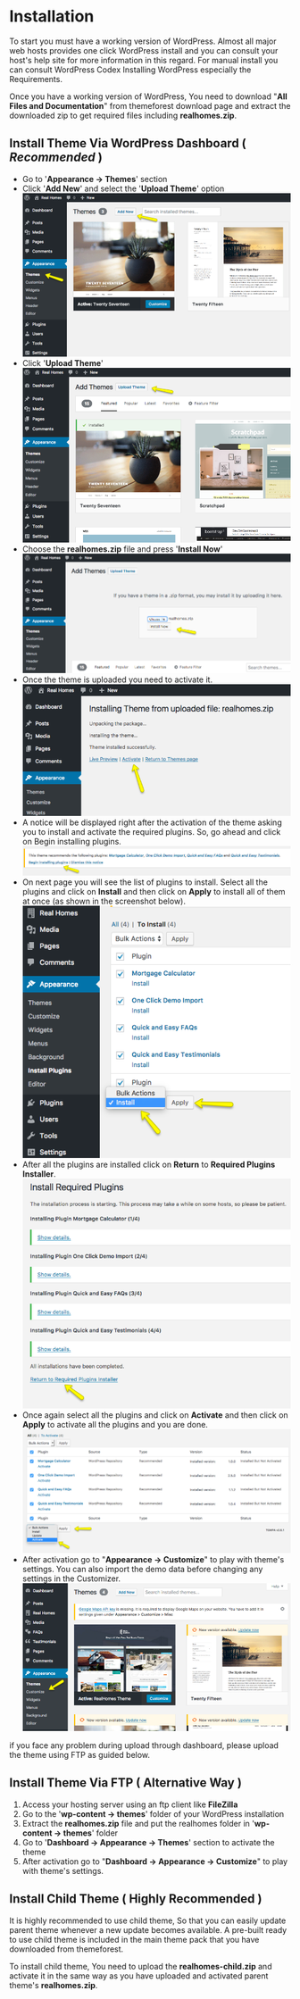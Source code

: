 # Installation

To start you must have a working version of WordPress. Almost all major web hosts provides one click WordPress install and you can consult your host's help site for more information in this regard. For manual install you can consult WordPress Codex Installing WordPress especially the Requirements.

Once you have a working version of WordPress, You need to download "**All Files and Documentation**" from themeforest download page and extract the downloaded zip to get required files including **realhomes.zip**.

## Install Theme Via WordPress Dashboard ( _Recommended_ )

- Go to '**Appearance → Themes**' section
- Click '**Add New**' and select the '**Upload Theme**' option 
![Screenshot](images/installation/add-new.png)
- Click '**Upload Theme**' 
![Screenshot](images/installation/upload-theme.png)
- Choose the **realhomes.zip** file and press '**Install Now**' 
![Screenshot](images/installation/realhomes-zip.png)
- Once the theme is uploaded you need to activate it. 
![Screenshot](images/installation/activate-theme.png)
- A notice will be displayed right after the activation of the theme asking you to install and activate the required plugins. So, go ahead and click on Begin installing plugins. 
![Screenshot](images/installation/begin-plugin-installation.png)
- On next page you will see the list of plugins to install. Select all the plugins and click on **Install** and then click on **Apply** to install all of them at once (as shown in the screenshot below). </br>
![Screenshot](images/installation/install-plugins.png)
- After all the plugins are installed click on **Return** to **Required Plugins Installer**. 
![Screenshot](images/installation/return-to-install.png)
- Once again select all the plugins and click on **Activate** and then click on **Apply** to activate all the plugins and you are done. 
![Screenshot](images/installation/activate-plugins.png)
- After activation go to "**Appearance → Customize**" to play with theme's settings. You can also import the demo data before changing any settings in the Customizer. 
![Screenshot](images/installation/customize.png)

if you face any problem during upload through dashboard, please upload the theme using FTP as guided below.

## Install Theme Via FTP ( Alternative Way )

1. Access your hosting server using an ftp client like **FileZilla**
2. Go to the '**wp-content → themes**' folder of your WordPress installation
3. Extract the **realhomes.zip** file and put the realhomes folder in '**wp-content → themes**' folder
4. Go to '**Dashboard → Appearance → Themes**' section to activate the theme
5. After activation go to "**Dashboard → Appearance → Customize**" to play with theme's settings.

## Install Child Theme ( Highly Recommended )

It is highly recommended to use child theme, So that you can easily update parent theme whenever a new update becomes available. A pre-built ready to use child theme is included in the main theme pack that you have downloaded from themeforest.


To install child theme, You need to upload the **realhomes-child.zip** and activate it in the same way as you have uploaded and activated parent theme's **realhomes.zip**.